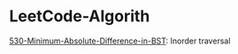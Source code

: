 # LeetCode-Algorith

[530-Minimum-Absolute-Difference-in-BST](https://github.com/hellomrsun/LeetCode-Algorithms/tree/main/Algorithms/530-Minimum-Absolute-Difference-in-BST): Inorder traversal
